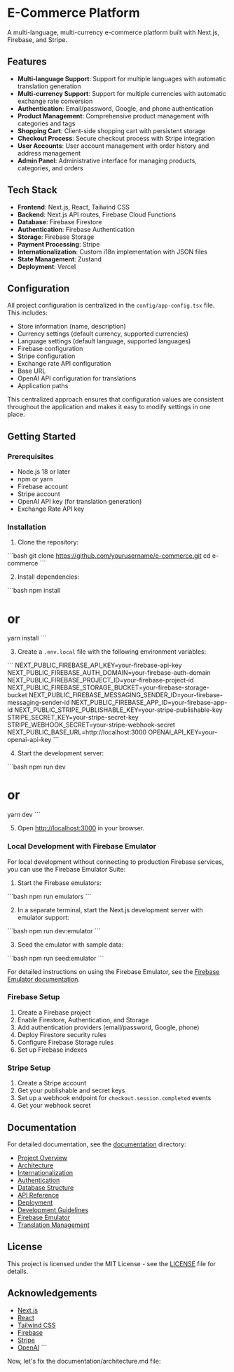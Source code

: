 # E-Commerce Platform

A multi-language, multi-currency e-commerce platform built with Next.js, Firebase, and Stripe.

## Features

- **Multi-language Support**: Support for multiple languages with automatic translation generation
- **Multi-currency Support**: Support for multiple currencies with automatic exchange rate conversion
- **Authentication**: Email/password, Google, and phone authentication
- **Product Management**: Comprehensive product management with categories and tags
- **Shopping Cart**: Client-side shopping cart with persistent storage
- **Checkout Process**: Secure checkout process with Stripe integration
- **User Accounts**: User account management with order history and address management
- **Admin Panel**: Administrative interface for managing products, categories, and orders

## Tech Stack

- **Frontend**: Next.js, React, Tailwind CSS
- **Backend**: Next.js API routes, Firebase Cloud Functions
- **Database**: Firebase Firestore
- **Authentication**: Firebase Authentication
- **Storage**: Firebase Storage
- **Payment Processing**: Stripe
- **Internationalization**: Custom i18n implementation with JSON files
- **State Management**: Zustand
- **Deployment**: Vercel

## Configuration

All project configuration is centralized in the `config/app-config.tsx` file. This includes:

- Store information (name, description)
- Currency settings (default currency, supported currencies)
- Language settings (default language, supported languages)
- Firebase configuration
- Stripe configuration
- Exchange rate API configuration
- Base URL
- OpenAI API configuration for translations
- Application paths

This centralized approach ensures that configuration values are consistent throughout the application and makes it easy to modify settings in one place.

## Getting Started

### Prerequisites

- Node.js 18 or later
- npm or yarn
- Firebase account
- Stripe account
- OpenAI API key (for translation generation)
- Exchange Rate API key

### Installation

1. Clone the repository:

\`\`\`bash
git clone https://github.com/yourusername/e-commerce.git
cd e-commerce
\`\`\`

2. Install dependencies:

\`\`\`bash
npm install
# or
yarn install
\`\`\`

3. Create a `.env.local` file with the following environment variables:

\`\`\`
NEXT_PUBLIC_FIREBASE_API_KEY=your-firebase-api-key
NEXT_PUBLIC_FIREBASE_AUTH_DOMAIN=your-firebase-auth-domain
NEXT_PUBLIC_FIREBASE_PROJECT_ID=your-firebase-project-id
NEXT_PUBLIC_FIREBASE_STORAGE_BUCKET=your-firebase-storage-bucket
NEXT_PUBLIC_FIREBASE_MESSAGING_SENDER_ID=your-firebase-messaging-sender-id
NEXT_PUBLIC_FIREBASE_APP_ID=your-firebase-app-id
NEXT_PUBLIC_STRIPE_PUBLISHABLE_KEY=your-stripe-publishable-key
STRIPE_SECRET_KEY=your-stripe-secret-key
STRIPE_WEBHOOK_SECRET=your-stripe-webhook-secret
NEXT_PUBLIC_BASE_URL=http://localhost:3000
OPENAI_API_KEY=your-openai-api-key
\`\`\`

4. Start the development server:

\`\`\`bash
npm run dev
# or
yarn dev
\`\`\`

5. Open [http://localhost:3000](http://localhost:3000) in your browser.

### Local Development with Firebase Emulator

For local development without connecting to production Firebase services, you can use the Firebase Emulator Suite:

1. Start the Firebase emulators:

\`\`\`bash
npm run emulators
\`\`\`

2. In a separate terminal, start the Next.js development server with emulator support:

\`\`\`bash
npm run dev:emulator
\`\`\`

3. Seed the emulator with sample data:

\`\`\`bash
npm run seed:emulator
\`\`\`

For detailed instructions on using the Firebase Emulator, see the [Firebase Emulator documentation](./documentation/firebase-emulator.md).

### Firebase Setup

1. Create a Firebase project
2. Enable Firestore, Authentication, and Storage
3. Add authentication providers (email/password, Google, phone)
4. Deploy Firestore security rules
5. Configure Firebase Storage rules
6. Set up Firebase indexes

### Stripe Setup

1. Create a Stripe account
2. Get your publishable and secret keys
3. Set up a webhook endpoint for `checkout.session.completed` events
4. Get your webhook secret

## Documentation

For detailed documentation, see the [documentation](./documentation) directory:

- [Project Overview](./documentation/project-overview.md)
- [Architecture](./documentation/architecture.md)
- [Internationalization](./documentation/internationalization.md)
- [Authentication](./documentation/authentication.md)
- [Database Structure](./documentation/database-structure.md)
- [API Reference](./documentation/api-reference.md)
- [Deployment](./documentation/deployment.md)
- [Development Guidelines](./documentation/development-guidelines.md)
- [Firebase Emulator](./documentation/firebase-emulator.md)
- [Translation Management](./documentation/translation-management.md)

## License

This project is licensed under the MIT License - see the [LICENSE](LICENSE) file for details.

## Acknowledgements

- [Next.js](https://nextjs.org/)
- [React](https://reactjs.org/)
- [Tailwind CSS](https://tailwindcss.com/)
- [Firebase](https://firebase.google.com/)
- [Stripe](https://stripe.com/)
- [OpenAI](https://openai.com/)
\`\`\`

Now, let's fix the documentation/architecture.md file:
